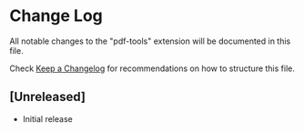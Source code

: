 # Change Log

All notable changes to the "pdf-tools" extension will be documented in this file.

Check [Keep a Changelog](http://keepachangelog.com/) for recommendations on how to structure this file.

## [Unreleased]

- Initial release